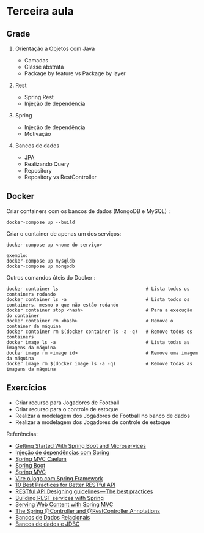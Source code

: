 # Terceira aula

## Grade

1. Orientação a Objetos com Java
   - Camadas
   - Classe abstrata
   - Package by feature vs Package by layer
   
2. Rest 
   - Spring Rest
   - Injeção de dependência


3. Spring
   - Injeção de dependência
   - Motivação

4. Bancos de dados
   - JPA
   - Realizando Query
   - Repository
   - Repository vs RestController

   
## Docker
Criar containers com os bancos de dados (MongoDB e MySQL) :
```
docker-compose up --build
```

Criar o container de apenas um dos serviços:
```
docker-compose up <nome do serviço>

exemplo:
docker-compose up mysqldb
docker-compose up mongodb
  ```
Outros comandos úteis do Docker :
```
docker container ls                                # Lista todos os containers rodando
docker container ls -a                             # Lista todos os containers, mesmo o que não estão rodando
docker container stop <hash>                       # Para a execução do container
docker container rm <hash>                         # Remove o container da máquina
docker container rm $(docker container ls -a -q)   # Remove todos os containers
docker image ls -a                                 # Lista todas as imagens da máquina
docker image rm <image id>                         # Remove uma imagem da máquina
docker image rm $(docker image ls -a -q)           # Remove todas as imagens da máquina
```

## Exercícios

* Criar recurso para Jogadores de Football
* Criar recurso para o controle de estoque
* Realizar a modelagem dos Jogadores de Football no banco de dados
* Realizar a modelagem dos Jogadores de controle de estoque


Referências:

* [Getting Started With Spring Boot and Microservices](https://dzone.com/refcardz/getting-started-with-spring-boot-and-microservices?chapter=1)
* [Injeção de dependências com Spring](https://blog.algaworks.com/injecao-de-dependencias-com-spring/)
* [Spring MVC Caelum](https://www.caelum.com.br/apostila-java-web/spring-mvc/)
* [Spring Boot](https://www.casadocodigo.com.br/products/livro-spring-boot)
* [Spring MVC](https://www.casadocodigo.com.br/products/livro-spring-mvc)
* [Vire o jogo com Spring Framework](https://www.casadocodigo.com.br/products/livro-spring-framework)
* [10 Best Practices for Better RESTful API](https://blog.mwaysolutions.com/2014/06/05/10-best-practices-for-better-restful-api/)
* [RESTful API Designing guidelines — The best practices](https://hackernoon.com/restful-api-designing-guidelines-the-best-practices-60e1d954e7c9)
* [Building REST services with Spring](https://spring.io/guides/tutorials/rest/)
* [Serving Web Content with Spring MVC](https://spring.io/guides/gs/serving-web-content/)
* [The Spring @Controller and @RestController Annotations](https://www.baeldung.com/spring-controller-vs-restcontroller)
* [Bancos de Dados Relacionais](https://www.devmedia.com.br/bancos-de-dados-relacionais/20401)
* [Bancos de dados e JDBC](https://www.caelum.com.br/apostila-java-web/bancos-de-dados-e-jdbc/#a-conexo-em-java)

